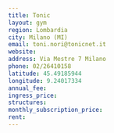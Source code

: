 ```yaml
---
title: Tonic
layout: gym
region: Lombardia
city: Milano (MI)
email: toni.nori@tonicnet.it
website: 
address: Via Mestre 7 Milano
phone: 02/26410158
latitude: 45.49185944
longitude: 9.24017334
annual_fee: 
ingress_price: 
structures: 
monthly_subscription_price: 
rent: 
---
```


